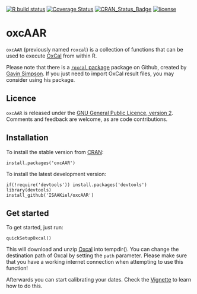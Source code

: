 [![R build
status](https://github.com/ISAAKiel/oxcAAR/workflows/R-CMD-check/badge.svg)](https://github.com/ISAAKiel/oxcAAR/actions)
[![Coverage
Status](https://img.shields.io/codecov/c/github/ISAAKiel/oxcAAR/master.svg)](https://codecov.io/github/ISAAKiel/oxcAAR?branch=master)
[![CRAN_Status_Badge](http://www.r-pkg.org/badges/version/oxcAAR)](https://CRAN.R-project.org/package=oxcAAR)
[![license](https://img.shields.io/badge/license-GPL%203-B50B82.svg)](https://www.R-project.org/Licenses/GPL-2)

<!-- README.md is generated from README.Rmd. Please edit that file -->

# oxcAAR

`oxcAAR` (previously named `roxcal`) is a collection of functions that
can be used to execute [OxCal](https://c14.arch.ox.ac.uk) from within R.

Please note that there is a [`roxcal`
package](https://github.com/gavinsimpson/roxcal) package on Github,
created by [Gavin Simpson](https://github.com/gavinsimpson). If you just
need to import OxCal result files, you may consider using his package.

## Licence

`oxcAAR` is released under the [GNU General Public Licence, version
2](https://www.R-project.org/Licenses/GPL-2). Comments and feedback are
welcome, as are code contributions.

## Installation

To install the stable version from [CRAN](https://CRAN.R-project.org):

    install.packages('oxcAAR')

To install the latest development version:

    if(!require('devtools')) install.packages('devtools')
    library(devtools)
    install_github('ISAAKiel/oxcAAR')

## Get started

To get started, just run:

    quickSetupOxcal()

This will download and unzip
[Oxcal](https://c14.arch.ox.ac.uk/oxcal.html) into tempdir(). You can
change the destination path of Oxcal by setting the `path` parameter.
Please make sure that you have a working internet connection when
attempting to use this function!

Afterwards you can start calibrating your dates. Check the
[Vignette](vignettes/basic-usage.Rmd) to learn how to do this.
